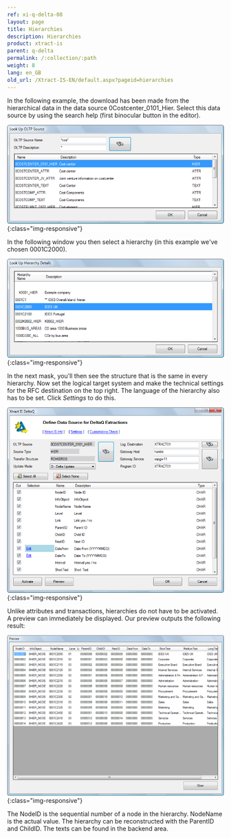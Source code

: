 ```yaml
---
ref: xi-q-delta-08
layout: page
title: Hierarchies
description: Hierarchies
product: xtract-is
parent: q-delta
permalink: /:collection/:path
weight: 8
lang: en_GB
old_url: /Xtract-IS-EN/default.aspx?pageid=hierarchies
---
```


In the following example, the download has been made from the hierarchical data in the data source 0Costcenter_0101_Hier. Select this data source by using the search help (first binocular button in the editor).

![DeltaQ-Hierarchy-001](/img/content/DeltaQ-Hierarchy-001.png){:class="img-responsive"}

In the following window you then select a hierarchy (in this example we've chosen 0001C2000).

![DeltaQ-Hierarchy-002](/img/content/DeltaQ-Hierarchy-002.png){:class="img-responsive"}

In the next mask, you'll then see the structure that is the same in every hierarchy. Now set the logical target system and make the technical settings for the RFC destination on the top right. The language of the hierarchy also has to be set. Click *Settings* to do this.

![DeltaQ-Hierarchy-003](/img/content/DeltaQ-Hierarchy-003.png){:class="img-responsive"}


Unlike attributes and transactions, hierarchies do not have to be activated. A preview can immediately be displayed. Our preview outputs the following result:

![DeltaQ-Hierarchy-004](/img/content/DeltaQ-Hierarchy-004.png){:class="img-responsive"}

The NodeID is the sequential number of a node in the hierarchy. NodeName is the actual value. The hierarchy can be reconstructed with the ParentID and ChildID. The texts can be found in the backend area.